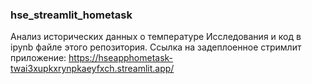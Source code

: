 ### hse_streamlit_hometask
Анализ исторических данных о температуре
Исследования и код в ipynb файле этого репозитория.
Ссылка на задеплоенное стримлит приложение: https://hseapphometask-twai3xupkxrynpkaeyfxch.streamlit.app/
